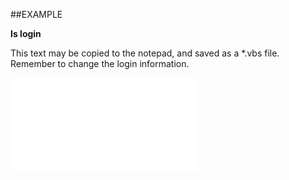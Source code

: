 

##EXAMPLE

**Is login**

This text may be copied to the notepad, and saved as a *.vbs file. Remember to change the login information.

![](../../Examples/vbs/SOAssociate.IsLoginEnabled.vbs.txt)





